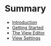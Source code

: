 # Summary

* [Introduction](README.md)
* [Getting Started](chapter1.md)
* [The View Editor](the_view_editor.md)
* [View Settings](view_settings.md)

